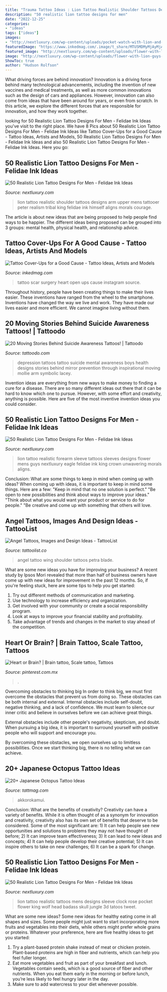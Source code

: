 ```yaml
---
title: "Trauma Tattoo Ideas : Lion Tattoo Realistic Shoulder Tattoos Designs Arm Upper Mens Tattooer Peter Realism Tribal King Felidae Ink Himself Aligns Morals Courage"
description: "50 realistic lion tattoo designs for men"
date: "2022-12-25"
categories:
- "ideas"
tags: ["ideas"]
images:
- "http://nextluxury.com/wp-content/uploads/pocket-watch-with-lion-and-rose-flower-mens-realistic-lion-sleeve-tattoo.jpg"
featuredImage: "https://www.inkedmag.com/.image/t_share/MTU5MDMyMjAyMjAwNDkxODAw/open-heart-surgery-scar-tattoo.png"
featured_image: "http://nextluxury.com/wp-content/uploads/flower-with-lion-guys-realistic-forearm-tattoo-sleeve.jpg"
image: "http://nextluxury.com/wp-content/uploads/flower-with-lion-guys-realistic-forearm-tattoo-sleeve.jpg"
ShowToc: true
author: "Hudson Rolfson"
---
```



What driving forces are behind innovation?
Innovation is a driving force behind many technological advancements, including the invention of new vaccines and medical treatments, as well as more common innovations such as the design of cars and appliances. However, innovation can also come from ideas that have been around for years, or even from scratch. In this article, we explore the different forces that are responsible for innovation, and how they work together.

	

		
looking for 50 Realistic Lion Tattoo Designs For Men - Felidae Ink Ideas you've visit to the right place. We have 8 Pics about 50 Realistic Lion Tattoo Designs For Men - Felidae Ink Ideas like Tattoo Cover-Ups for a Good Cause - Tattoo Ideas, Artists and Models, 50 Realistic Lion Tattoo Designs For Men - Felidae Ink Ideas and also 50 Realistic Lion Tattoo Designs For Men - Felidae Ink Ideas. Here you go:
		
    
## 50 Realistic Lion Tattoo Designs For Men - Felidae Ink Ideas

<img loading=lazy src="http://nextluxury.com/wp-content/uploads/agressive-lion-mens-realistic-shaded-upper-arm-tattoos.jpg" onerror="this.onerror=null;this.src='https://tse2.mm.bing.net/th?id=OIP.VSdn8p1sFLBeGXnKAGLsUgAAAA&amp;pid=15.1';" alt="50 Realistic Lion Tattoo Designs For Men - Felidae Ink Ideas">

_Source: nextluxury.com_

>lion tattoo realistic shoulder tattoos designs arm upper mens tattooer peter realism tribal king felidae ink himself aligns morals courage. 

	

The article is about new ideas that are being proposed to help people find ways to be happier. The different ideas being proposed can be grouped into 3 groups: mental health, physical health, and relationship advice.

    
## Tattoo Cover-Ups For A Good Cause - Tattoo Ideas, Artists And Models

<img loading=lazy src="https://www.inkedmag.com/.image/t_share/MTU5MDMyMjAyMjAwNDkxODAw/open-heart-surgery-scar-tattoo.png" onerror="this.onerror=null;this.src='https://tse3.mm.bing.net/th?id=OIP.KV2n7Cg19xiA4f22MQwFdwHaHe&amp;pid=15.1';" alt="Tattoo Cover-Ups for a Good Cause - Tattoo Ideas, Artists and Models">

_Source: inkedmag.com_

>tattoo scar surgery heart open ups cause instagram source. 

	

Throughout history, people have been creating things to make their lives easier. These inventions have ranged from the wheel to the smartphone. Inventions have changed the way we live and work. They have made our lives easier and more efficient. We cannot imagine living without them.

    
## 20 Moving Stories Behind Suicide Awareness Tattoos! | Tattoodo

<img loading=lazy src="https://www.tattoodo.com/images/0/44054.jpg" onerror="this.onerror=null;this.src='https://tse1.mm.bing.net/th?id=OIP.mnRCD2xOrS5FKOnfhXGKfQDhEs&amp;pid=15.1';" alt="20 Moving Stories Behind Suicide Awareness Tattoos! | Tattoodo">

_Source: tattoodo.com_

>depression tattoos tattoo suicide mental awareness boys health designs stories behind mirror prevention through inspirational moving mollie arm symbolic lacey. 

	

Invention ideas are everything from new ways to make money to finding a cure for a disease. There are so many different ideas out there that it can be hard to know which one to pursue. However, with some effort and creativity, anything is possible. Here are five of the most inventive invention ideas you could consider.

    
## 50 Realistic Lion Tattoo Designs For Men - Felidae Ink Ideas

<img loading=lazy src="http://nextluxury.com/wp-content/uploads/flower-with-lion-guys-realistic-forearm-tattoo-sleeve.jpg" onerror="this.onerror=null;this.src='https://tse4.mm.bing.net/th?id=OIP.6BRBZtU1T8np-LS6zKkcFAHaHa&amp;pid=15.1';" alt="50 Realistic Lion Tattoo Designs For Men - Felidae Ink Ideas">

_Source: nextluxury.com_

>lion tattoo realistic forearm sleeve tattoos sleeves designs flower mens guys nextluxury eagle felidae ink king crown unwavering morals aligns. 

	

Conclusion: What are some things to keep in mind when coming up with ideas?
When coming up with ideas, it is important to keep in mind some things. Here are a few:
"Keep in mind that no one solution is perfect."
"Be open to new possibilities and think about ways to improve your ideas."
"Think about what you would want your product or service to do for people."
"Be creative and come up with something that others will love.

    
## Angel Tattoos, Images And Design Ideas - TattooList

<img loading=lazy src="https://tattoolist.co/wp-content/uploads/2020/02/Angel-Wing-tattoo-768x960.jpg" onerror="this.onerror=null;this.src='https://tse4.mm.bing.net/th?id=OIP.2wzWmtIroNL_IEbhXWW5ZwHaJQ&amp;pid=15.1';" alt="Angel Tattoos, Images and Design Ideas - TattooList">

_Source: tattoolist.co_

>angel tattoo wing shoulder tattoos petra blade. 

	

What are some new ideas you have for improving your business?
A recent study by Ipsos Mori revealed that more than half of business owners have come up with new ideas for improvement in the past 12 months. So, if you're feeling stuck, here are some tips to help you get started: 
1. Try out different methods of communication and marketing.
2. Use technology to increase efficiency and organization.
3. Get involved with your community or create a social responsibility program.
4. Look at ways to improve your financial stability and profitability.
5. Take advantage of trends and changes in the market to stay ahead of the competition.

    
## Heart Or Brain? | Brain Tattoo, Scale Tattoo, Tattoos

<img loading=lazy src="https://i.pinimg.com/originals/c8/3c/1d/c83c1dd443f8f54014af4f582bb47de7.jpg" onerror="this.onerror=null;this.src='https://tse3.mm.bing.net/th?id=OIP.lAlO8nfx3K8le2UP-4VVUwHaJ4&amp;pid=15.1';" alt="Heart or Brain? | Brain tattoo, Scale tattoo, Tattoos">

_Source: pinterest.com.mx_

>. 

	

Overcoming obstacles to thinking big
In order to think big, we must first overcome the obstacles that prevent us from doing so. These obstacles can be both internal and external.
Internal obstacles include self-doubt, negative thinking, and a lack of confidence. We must learn to silence our inner critic and believe in ourselves before we can achieve great things.

External obstacles include other people's negativity, skepticism, and doubt. When pursuing a big idea, it is important to surround yourself with positive people who will support and encourage you.

By overcoming these obstacles, we open ourselves up to limitless possibilities. Once we start thinking big, there is no telling what we can achieve.

    
## 20+ Japanese Octopus Tattoo Ideas

<img loading=lazy src="https://tattmag.com/wp-content/uploads/2021/04/Tebori-Octopus-Tattoo.jpg" onerror="this.onerror=null;this.src='https://tse4.mm.bing.net/th?id=OIP.oyAImYBSutr1ftyth1pbhAHaNM&amp;pid=15.1';" alt="20+ Japanese Octopus Tattoo Ideas">

_Source: tattmag.com_

>akkorokamui. 

	

Conclusion: What are the benefits of creativity?
Creativity can have a variety of benefits. While it is often thought of as a synonym for innovation and creativity, creativity also has its own set of benefits that deserve to be considered. Some of the most significant are: 1) It can help people see new opportunities and solutions to problems they may not have thought of before; 2) It can improve team effectiveness; 3) It can lead to new ideas and concepts; 4) It can help people develop their creative potential; 5) It can inspire others to take on new challenges; 6) It can be a spark for change.

    
## 50 Realistic Lion Tattoo Designs For Men - Felidae Ink Ideas

<img loading=lazy src="http://nextluxury.com/wp-content/uploads/pocket-watch-with-lion-and-rose-flower-mens-realistic-lion-sleeve-tattoo.jpg" onerror="this.onerror=null;this.src='https://tse3.mm.bing.net/th?id=OIP.Y-V2y5n2I_0ll_zam9eTeQHaHa&amp;pid=15.1';" alt="50 Realistic Lion Tattoo Designs For Men - Felidae Ink Ideas">

_Source: nextluxury.com_

>lion tattoo realistic tattoos mens designs sleeve clock rose pocket flower king wolf head badass skull jungle 3d tatoos tweet. 

	

What are some new ideas?
Some new ideas for healthy eating come in all shapes and sizes. Some people might just want to start incorporating more fruits and vegetables into their diets, while others might prefer whole grains or proteins. Whatever your preference, here are five healthy ideas to get you started: 
1) Try a plant-based protein shake instead of meat or chicken protein. Plant-based proteins are high in fiber and nutrients, which can help you feel fuller longer. 
2) Eat more vegetables and fruit as part of your breakfast and lunch. Vegetables contain seeds, which is a good source of fiber and other nutrients. When you eat them early in the morning or before lunch, you’re less likely to feel hungry later in the day. 
3) Make sure to add watercress to your diet whenever possible.


